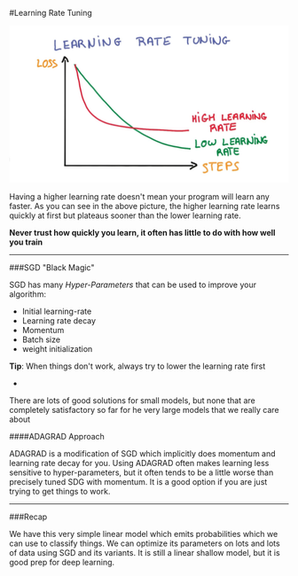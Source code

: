 #Learning Rate Tuning

![alt tag](LearningRateTuning.png)

Having a higher learning rate doesn't mean your program will learn any faster. As you can see in the above picture, the higher learning rate learns quickly at first but plateaus sooner than the lower learning rate.

**Never trust how quickly you learn, it often has little to do with how well you train**

***

###SGD "Black Magic"

SGD has many *Hyper-Parameters* that can be used to improve your algorithm:

- Initial learning-rate
- Learning rate decay
- Momentum
- Batch size
- weight initialization

**Tip**: When things don't work, always try to lower the learning rate first

-

There are lots of good solutions for small models, but none that are completely satisfactory so far for he very large models that we really care about

####ADAGRAD Approach

ADAGRAD is a modification of SGD which implicitly does momentum and learning rate decay for you. Using ADAGRAD often makes learning less sensitive to hyper-parameters, but it often tends to be a little worse than precisely tuned SDG with momentum. It is a good option if you are just trying to get things to work. 

***

###Recap

We have this very simple linear model which emits probabilities which we can use to classify things. We can optimize its parameters on lots and lots of data using SGD and its variants. It is still a linear shallow model, but it is good prep for deep learning.
